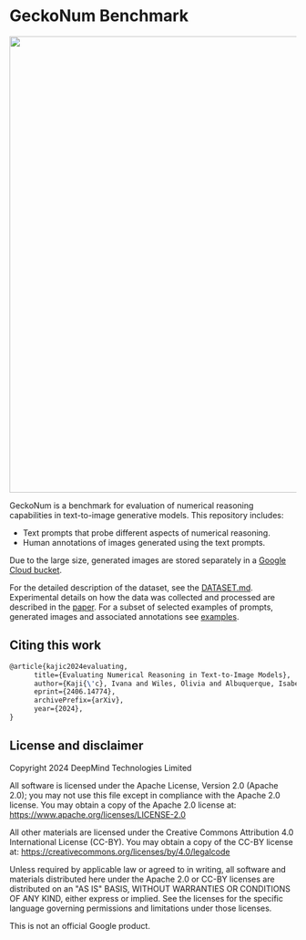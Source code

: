 # GeckoNum Benchmark
<img src="https://storage.googleapis.com/geckonum_t2i_benchmark/example_images_wbg.png" width="800" />

GeckoNum is a benchmark for evaluation of numerical reasoning capabilities in text-to-image generative models.
This repository includes:

* Text prompts that probe different aspects of numerical reasoning.
* Human annotations of images generated using the text prompts.

Due to the large size, generated images are stored separately in a <a href="https://storage.googleapis.com/geckonum_t2i_benchmark/index.html" target="_blank">Google Cloud bucket</a>.

For the detailed description of the dataset, see the [DATASET.md](DATABASE.md). Experimental details on how the data was collected and processed are described in the [paper](https://arxiv.org/pdf/2406.14774v1). For a subset of selected examples of prompts, generated images and associated annotations see [examples](examples.md).


## Citing this work


```latex
@article{kajic2024evaluating,
      title={Evaluating Numerical Reasoning in Text-to-Image Models},
      author={Kaji{\'c}, Ivana and Wiles, Olivia and Albuquerque, Isabela and Bauer, Matthias and Wang, Su and Pont-Tuset, Jordi and Nematzadeh, Aida},
      eprint={2406.14774},
      archivePrefix={arXiv},
      year={2024},
}
```

## License and disclaimer

Copyright 2024 DeepMind Technologies Limited

All software is licensed under the Apache License, Version 2.0 (Apache 2.0);
you may not use this file except in compliance with the Apache 2.0 license.
You may obtain a copy of the Apache 2.0 license at:
https://www.apache.org/licenses/LICENSE-2.0

All other materials are licensed under the Creative Commons Attribution 4.0
International License (CC-BY). You may obtain a copy of the CC-BY license at:
https://creativecommons.org/licenses/by/4.0/legalcode

Unless required by applicable law or agreed to in writing, all software and
materials distributed here under the Apache 2.0 or CC-BY licenses are
distributed on an "AS IS" BASIS, WITHOUT WARRANTIES OR CONDITIONS OF ANY KIND,
either express or implied. See the licenses for the specific language governing
permissions and limitations under those licenses.

This is not an official Google product.
